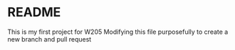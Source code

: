 # README  
This is my first project for W205
Modifying this file purposefully to create a new branch and pull request
